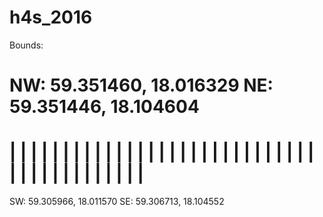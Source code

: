 # h4s_2016


Bounds:

NW: 59.351460, 18.016329	 NE: 59.351446, 18.104604
=====================================================
|                                                   |
|                                                   |
|                                                   |
|                                                   |
|                                                   |
|                                                   |
|                                                   |
|                                                   |
|                                                   |
|                                                   |
|                                                   |
|                                                   |
|                                                   |
|                                                   |
|                                                   |
|                                                   |
|                                                   |
|                                                   |
|                                                   |
|                                                   |
|                                                   |
=====================================================
SW: 59.305966, 18.011570	 SE: 59.306713, 18.104552